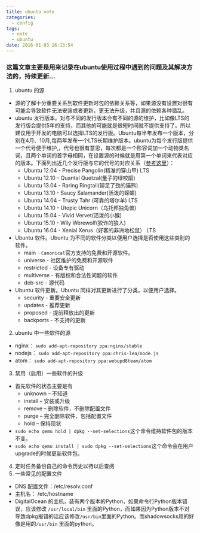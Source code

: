 ```yaml
---
title: ubuntu note
categories:
  - config
tags:
  - note
  - ubuntu
date: 2016-01-03 16:13:54
---
```


### 这篇文章主要是用来记录在ubuntu使用过程中遇到的问题及其解决方法的，持续更新...
<!--more-->
1. ubuntu 的源
  * 源的了解十分重要关系到软件更新时包的依赖关系等，如果源没有设置对很有可能会导致软件无法安装或者更新，更无法升级，并且源的依赖各种错乱。
  * ubuntu 发行版本。对与不同的发行版本会有不同的源的维护，比如像LTS的发行版会提供5年的支持，而其他的可能就是很短时间就不提供支持了。所以建议用于开发的电脑可以选择LTS的发行版。Ubuntu每半年发布一个版本，分别在4月、10月,每两年发布一个LTS长期维护版本。ubuntu为每个发行版提供一个代号便于维护,，代号也很有意思，每次都是一个形容词加一个动物类名词，且两个单词的首字母相同，在设置源的时候就是用第一个单词来代表对应的版本。下面列出近几个发行版与它的代号的对应关系（[参考这里](http://news.mydrivers.com/1/423/423871.htm)）：
    * Ubuntu 12.04 - Precise Pangolin(精准的穿山甲) LTS
    * Ubuntu 12.10 - Quantal Quetzal(量子的绿咬鹃)
    * Ubuntu 13.04 - Raring Ringtail(铆足了劲的猫熊)
    * Ubuntu 13.10 - Saucy Salamander(活泼的蝾螈)
    * Ubuntu 14.04 - Trusty Tahr (可靠的塔尔羊) LTS
    * Ubuntu 14.10 - Utopic Unicorn（乌托邦独角兽)
    * Ubuntu 15.04 - Vivid Vervet(活泼的小猴)
    * Ubuntu 15.10 - Wily Werewolf(狡诈的狼人)
    * Ubuntu 16.04 - Xenial Xerus（好客的非洲地松鼠） LTS
  * Ubuntu 软件。Ubuntu 为不同的软件分类以便用户选择是否使用这些类别的软件。
    * main - `Canonical`官方支持的免费和开源软件。
    * universe - 社区维护的免费和开源软件
    * restricted - 设备专有驱动
    * multiverse - 有版权和合法性问题的软件
    * deb-src - 源代码
  * Ubuntu 软件更新。Ubuntu 同样对其更新进行了分类，以便用户选择。
    * security - 重要安全更新
    * updates - 推荐更新
    * proposed - 提前释放出的更新
    * backports - 不支持的更新
  

2. ubuntu 中一些软件的源
  * nginx： `sudo add-apt-repository ppa:nginx/stable`
  * nodejs： `sudo add-apt-repository ppa:chris-lea/node.js`
  * atom： `sudo add-apt-repository ppa:webupd8team/atom`

3. 禁用（启用）一些软件的升级
  * 首先软件的状态主要是有
    * unknown – 不知道
    * install – 安装或升级
    * remove – 删除软件，不删除配置文件
    * purge – 完全删除软件，包括配置文件
    * hold – 保持现状
  * `sudo echo qemu hold | dpkg --set-selections`这个命令维持软件包的版本不变。
  * `sudo echo qemu install | sudo dpkg --set-selections`这个命令会在用户upgrade的时候更新软件包。
4. 定时任务备份自己的命令历史以待以后查阅
5. 一些常见的配置文件
  * DNS 配置文件：/etc/resolv.conf
  * 主机名： /etc/hostname
  * DigitalOcean 的主机，装有两个版本的Python，如果命令行Python版本错误，应该修改 `/usr/local/bin` 里面的Python，而如果因为Python版本不对导致dpkg报错的话应该修改`/usr/bin`里面的Python。而shadowsocks用的好像是用的`/usr/bin` 里面的python。

